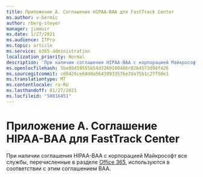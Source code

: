 ```yaml
---
title: Приложение А. Соглашение HIPAA-BAA для FastTrack Center
ms.author: v-bermic
author: rberg-steyer
manager: jimmuir
ms.date: 1/27/2021
ms.audience: ITPro
ms.topic: article
ms.service: o365-administration
localization_priority: Normal
description: 'При наличии соглашения HIPAA-BAA с корпорацией Майкрософт на использование служб FastTrack в это соглашение включаются все службы, перечисленные в списке FastTrack Center Benefit for Office 365, за исключением:'
ms.openlocfilehash: 5be08d59555b54d3269100486c02b4573d98f426
ms.sourcegitcommit: cd8426ce64dda56439933576e7da75b1c27f5de1
ms.translationtype: MT
ms.contentlocale: ru-RU
ms.lasthandoff: 01/27/2021
ms.locfileid: "50016451"
---
```

# <a name="appendix-a---fasttrack-center-hipaa-business-associate-agreement"></a>Приложение А. Соглашение HIPAA-BAA для FastTrack Center

При наличии соглашения HIPAA-BAA с корпорацией Майкрософт все службы, перечисленные в разделе [Office 365](products-and-capabilities.md#office-365), используются в соответствии с этим соглашением BAA.


